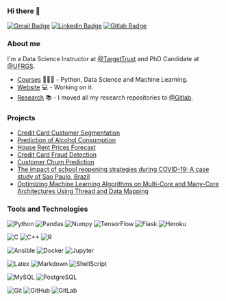 ### Hi there 👋


[![Gmail Badge](https://img.shields.io/badge/-msserpa@inf.ufrgs.br-c14438?style=flat&logo=Gmail&logoColor=white)](mailto:msserpa@inf.ufrgs.br "Connect via Email")
[![Linkedin Badge](https://img.shields.io/badge/-Matheus%20Serpa-0072b1?style=flat&logo=Linkedin&logoColor=white)](https://www.linkedin.com/in/matheusserpa/ "Connect on LinkedIn")
[![Gitlab Badge](https://img.shields.io/badge/-Gitlab-000?style=flat-square&logo=Gitlab&logoColor=white&link=https://gitlab.com/msserpa)](https://gitlab.com/msserpa)

### About me

I'm a Data Science Instructor at [@TargetTrust](https://targettrust.com.br) and PhD Candidate at [@UFRGS](https://www.inf.ufrgs.br/site/en).

- [Courses](https://targettrust.com.br/instrutor/matheus-serpa/) 👨🏼‍🏫 - Python, Data Science and Machine Learning.
- [Website](https://www.inf.ufrgs.br/~msserpa/) 💻 - Working on it.
- [Research](https://gitlab.com/msserpa) :books:  - I moved all my research repositories to [@Gitlab](https://gitlab.com/msserpa).

### Projects

- [Credit Card Customer Segmentation](https://colab.research.google.com/)
- [Prediction of Alcohol Consumption](https://colab.research.google.com/)
- [House Rent Prices Forecast](https://colab.research.google.com/)
- [Credit Card Fraud Detection](https://colab.research.google.com/)
- [Customer Churn Prediction](https://colab.research.google.com/)
- [The impact of school reopening strategies during COVID-19: A case study of Sao Paulo, Brazil](https://arxiv.org/abs/2010.08426)
- [Optimizing Machine Learning Algorithms on Multi-Core and Many-Core Architectures Using Thread and Data Mapping](https://ieeexplore.ieee.org/abstract/document/8374481)


### Tools and Technologies

![Python](https://img.shields.io/badge/python%20-%2314354C.svg?style=plastic&logo=Python&logoColor=white)
![Pandas](https://img.shields.io/badge/pandas%20-%23150458.svg?style=plastic&logo=pandas&logoColor=white)
![Numpy](https://img.shields.io/badge/numpy%20-%23013243.svg?style=plastic&logo=numpy&logoColor=white)
![TensorFlow](https://img.shields.io/badge/TensorFlow%20-%23FF6F00.svg?style=plastic&logo=TensorFlow&logoColor=white)
![Flask](https://img.shields.io/badge/flask%20-%23000.svg?style=plastic&logo=flask&logoColor=white)
![Heroku](https://img.shields.io/badge/heroku%20-%23430098.svg?style=plastic&logo=heroku&logoColor=white)

![C](https://img.shields.io/badge/C%20-%2300599C.svg?style=plastic&logo=c&logoColor=white)
![C++](https://img.shields.io/badge/-C++-00599C?style=plastic&logo=c%2B%2B&logoColor=white)
![R](https://img.shields.io/badge/-R-%23276DC3?&style=plastic&logo=r&logoColor=white)

![Ansible](https://img.shields.io/badge/ansible%20-%231A1918.svg?style=plastic&logo=ansible&logoColor=white)
![Docker](https://img.shields.io/badge/docker%20-%230db7ed.svg?style=plastic&logo=docker&logoColor=white)
![Jupyter](https://img.shields.io/badge/Jupyter%20-%23F37626.svg?style=plastic&logo=Jupyter&logoColor=white)

![Latex](https://img.shields.io/badge/latex%20-%23008080.svg?style=plastic&logo=latex&logoColor=white)
![Markdown](https://img.shields.io/badge/markdown-%23000000.svg?style=plastic&logo=markdown&logoColor=white)
![ShellScript](https://img.shields.io/badge/shell_script%20-%23121011.svg?style=plastic&logo=gnu-bash&logoColor=white)

![MySQL](https://img.shields.io/badge/mysql-%2300f.svg?style=plastic&logo=mysql&logoColor=white)
![PostgreSQL](https://img.shields.io/badge/postgres-%23316192.svg?style=plastic&logo=postgresql&logoColor=white)

![Git](https://img.shields.io/badge/git%20-%23F05033.svg?&style=plastic&logo=git&logoColor=white)
![GitHub](https://img.shields.io/badge/gitlab%20-%23181717.svg?&style=plastic&logo=gitlab&logoColor=white)
![GitLab](https://img.shields.io/badge/github%20-%23121011.svg?&style=plastic&logo=github&logoColor=white)

<!--
**msserpa/msserpa** is a ✨ _special_ ✨ repository because its `README.md` (this file) appears on your GitHub profile.

Here are some ideas to get you started:

- 🔭 I’m currently working on ...
- 🌱 I’m currently learning ...
- 👯 I’m looking to collaborate on ...
- 🤔 I’m looking for help with ...
- 💬 Ask me about ...
- 📫 How to reach me: ...
- 😄 Pronouns: ...
- ⚡ Fun fact: ...
-->
